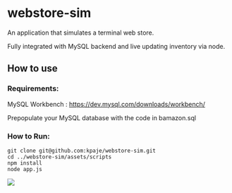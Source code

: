 # webstore-sim

An application that simulates a terminal web store.

Fully integrated with MySQL backend and live updating inventory via node.

## How to use

### Requirements:
MySQL Workbench : https://dev.mysql.com/downloads/workbench/

Prepopulate your MySQL database with the code in bamazon.sql

### How to Run:

	git clone git@github.com:kpaje/webstore-sim.git
	cd ../webstore-sim/assets/scripts
	npm install
	node app.js


![](http://g.recordit.co/HxIrZu9xQj.gif)

